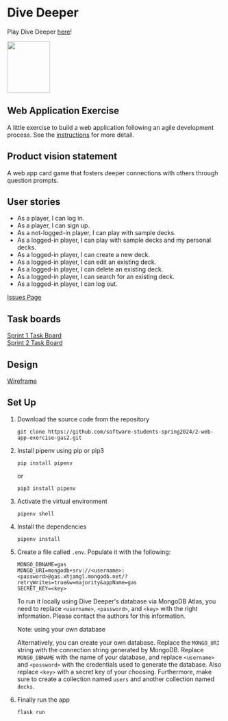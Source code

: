 # Dive Deeper

Play Dive Deeper [here](https://divedeeper.online/)!

<img src="static/images/otter2.gif" width="100" height="120">

## Web Application Exercise

A little exercise to build a web application following an agile development process. See the [instructions](instructions.md) for more detail.

## Product vision statement

A web app card game that fosters deeper connections with others through question prompts.

## User stories

* As a player, I can log in.
* As a player, I can sign up.
* As a not-logged-in player, I can play with sample decks.
* As a logged-in player, I can play with sample decks and my personal decks.
* As a logged-in player, I can create a new deck.
* As a logged-in player, I can edit an existing deck.
* As a logged-in player, I can delete an existing deck.
* As a logged-in player, I can search for an existing deck.
* As a logged-in player, I can log out.

[Issues Page](https://github.com/software-students-spring2024/2-web-app-exercise-gas2/issues)

## Task boards

[Sprint 1 Task Board](https://github.com/orgs/software-students-spring2024/projects/4) <br>
[Sprint 2 Task Board](https://github.com/orgs/software-students-spring2024/projects/22/)

## Design

[Wireframe](https://www.figma.com/file/MtmBlXWq7G9Axki5tmboSd/Project-2?type=design&node-id=0%3A1&mode=design&t=mF8G6yOHcrtvsROr-1)

## Set Up

1. Download the source code from the repository
    ```
    git clone https://github.com/software-students-spring2024/2-web-app-exercise-gas2.git
    ```

2. Install pipenv using pip or pip3
    ```
    pip install pipenv
    ```
    or 
    ```
    pip3 install pipenv
    ```

3. Activate the virtual environment
    ```
    pipenv shell
    ```

4. Install the dependencies
    ```
    pipenv install
    ```

5. Create a file called `.env`. Populate it with the following:
    ```
    MONGO_DBNAME=gas
    MONGO_URI=mongodb+srv://<username>:<password>@gas.xhjamgl.mongodb.net/?retryWrites=true&w=majority&appName=gas
    SECRET_KEY=<key>
    ```
    To run it locally using Dive Deeper's database via MongoDB Atlas, you need to replace  `<username>`, `<password>`, and `<key>` with the right information. Please contact the authors for this information.

    Note: using your own database

    Alternatively, you can create your own database. Replace the `MONGO_URI` string with the connection string generated by MongoDB. Replace `MONGO_DBNAME` with the name of your database, and replace `<username>` and `<password>` with the credentials used to generate the database. Also replace `<key>` with a secret key of your choosing. Furthermore, make sure to create a collection named `users` and another collection named `decks`.

6. Finally run the app
    ```
    flask run
    ```